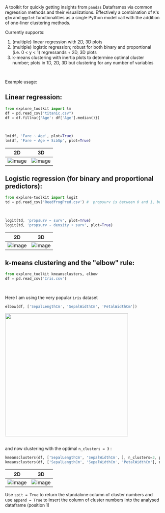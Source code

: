 A toolkit for quickly getting insights from `pandas` Dataframes via common regression methods and their visualizations. Effectively a combination of `R`'s `glm` and `ggplot` functionalities as a single Python model call with the addition of one-liner clustering methods.

Currently supports:
1. (multiple) linear regression with 2D, 3D plots
2. (multiple) logistic regression; robust for both binary and proportional (i.e. 0 < y < 1) regressands + 2D, 3D plots
3. k-means clustering with inertia plots to determine optimal cluster number; plots in 1D, 2D, 3D but clustering for any number of variables

<br />

Example usage: <br />

## Linear regression:

```python
from explore_toolkit import lm 
df = pd.read_csv("titanic.csv") 
df = df.fillna({'Age': df['Age'].median()})
``` 
<br />

```python
lm(df, 'Fare ~ Age', plot=True)
lm(df, 'Fare ~ Age + SibSp', plot=True)
```

2D | 3D
:-------------------------:|:-------------------------:
![image](https://github.com/user-attachments/assets/bd603e03-14a7-4a49-a9f6-a02493cb0ca3)  |  ![image](https://github.com/user-attachments/assets/7f195e3d-19a6-42dd-a11c-b0c446471570)






## Logistic regression (for binary and proportional predictors):
 
```python
from explore-toolkit import logit 
td = pd.read_csv('ReedfrogPred.csv') #  propsurv is between 0 and 1, but also works if binary
```
<br />



```python
logit(td, 'propsurv ~ surv', plot=True)
logit(td, 'propsurv ~ density + surv', plot=True)
```

2D | 3D
:-------------------------:|:-------------------------:
![image](https://github.com/user-attachments/assets/52a2e7e5-24a4-4d9b-ac81-167623d82448)  |  ![image](https://github.com/MaiqTheHonest/toolkit-data-bread/assets/60844551/8b728f55-416a-41ad-9ac0-fe7d0a86c4f7)


## k-means clustering and the "elbow" rule:
 
```python
from explore_toolkit kmeansclusters, elbow
df = pd.read_csv('Iris.csv')
```
<br />

Here I am using the very popular `iris` dataset

```python
elbow(df, ['SepalLengthCm', 'SepalWidthCm', 'PetalWidthCm'])
```

<img src="https://github.com/user-attachments/assets/331425aa-ba75-4899-9033-ef09ee997406" width="400" >

<br />

<br />

and now clustering with the optimal `n_clusters = 3` :


```python
kmeansclusters(df, ['SepalLengthCm', 'SepalWidthCm', ], n_clusters=3, plot=True, append=True, spit=False)
kmeansclusters(df, ['SepalLengthCm', 'SepalWidthCm', 'PetalWidthCm'], n_clusters=3, plot=True, append=True)
```

2D | 3D
:-------------------------:|:-------------------------:
![image](https://github.com/user-attachments/assets/7ca6263f-fbf5-439d-8d70-ef253545d985)  |  ![image](https://github.com/user-attachments/assets/7188134a-1f9d-429a-809e-39ce14bac240)






Use `spit = True` to return the standalone column of cluster numbers and use `append = True` to insert the column of cluster numbers into the analysed dataframe (position 1)




